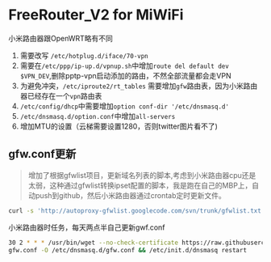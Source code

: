 FreeRouter_V2 for MiWiFi
=============
小米路由器跟OpenWRT略有不同

1. 需要改写 `/etc/hotplug.d/iface/70-vpn`
2. 需要在`/etc/ppp/ip-up.d/vpnup.sh`中增加`route del default dev $VPN_DEV`,删除pptp-vpn启动添加的路由，不然全部流量都会走VPN
3. 为避免冲突，`/etc/iproute2/rt_tables` 需要增加`gfw`路由表，因为小米路由器已经存在一个`vpn`路由表
4. `/etc/config/dhcp`中需要增加`option conf-dir '/etc/dnsmasq.d'`
5. `/etc/dnsmasq.d/option.conf`中增加`all-servers`
6. 增加MTU的设置（云梯需要设置1280，否则twitter图片看不了)

## gfw.conf更新
> 增加了根据gfwlist项目，更新域名列表的脚本,考虑到小米路由器cpu还是太弱，这种通过gfwlist转换ipset配置的脚本，我是跑在自己的MBP上，自动push到github，然后小米路由器通过crontab定时更新文件。

```bash
curl -s 'http://autoproxy-gfwlist.googlecode.com/svn/trunk/gfwlist.txt' | base64 -D | grep --color=none -vE "(aspx?|dotn|exe|fan|html?|php|zh)$" | grep --color=none -oE "[a-z0-9]([a-z0-9_\.\-]*[a-z0-9])?\.[a-z]{2,4}" | sort -u | awk '{printf("ipset=/%s/vpn\nserver=/%s/8.8.8.8\n",$0,$0)}' > etc/dnsmasq.d/gfw.conf
```

小米路由器时任务，每天两点半自己更新gwf.conf

```bash
30 2 * * * /usr/bin/wget --no-check-certificate https://raw.githubusercontent.com/davidhoo/FreeRouter_V2/master/MiWiFi/etc/dnsmasq.d/
gfw.conf -O /etc/dnsmasq.d/gfw.conf && /etc/init.d/dnsmasq restart
```
